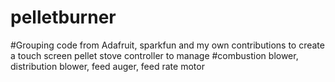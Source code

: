 # pelletburner

#Grouping code from Adafruit, sparkfun and my own contributions to create a touch screen pellet stove controller to manage
#combustion blower, distribution blower, feed auger, feed rate motor